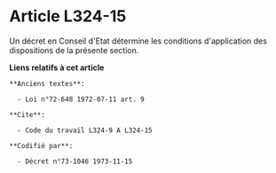 # Article L324-15

Un décret en Conseil d'Etat détermine les conditions d'application des dispositions de la présente section.

**Liens relatifs à cet article**

	**Anciens textes**:

	  - Loi n°72-648 1972-07-11 art. 9

	**Cite**:

	  - Code du travail L324-9 A L324-15

	**Codifié par**:

	  - Décret n°73-1046 1973-11-15
